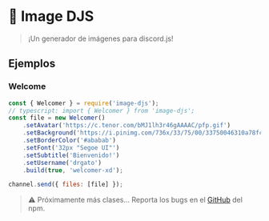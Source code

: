 # 🎨 Image DJS

> ¡Un generador de imágenes para discord.js!

## Ejemplos

### Welcome

```javascript
const { Welcomer } = require('image-djs');
// typescript: import { Welcomer } from 'image-djs';
const file = new Welcomer()
	.setAvatar('https://c.tenor.com/bMJ1lh3r46gAAAAC/pfp.gif')
	.setBackground('https://i.pinimg.com/736x/33/75/00/33750046310a78fc55914a621c7e0991.jpg')
	.setBorderColor('#ababab')
	.setFont('32px "Segoe UI"')
	.setSubtitle('Bienvenido!')
	.setUsername('drgato')
	.build(true, 'welcomer-xd');

channel.send({ files: [file] });
```

> ⚠️ Próximamente más clases... Reporta los bugs en el [GitHub](https://github.com/drgatoxd/image-djs/issues) del npm.
